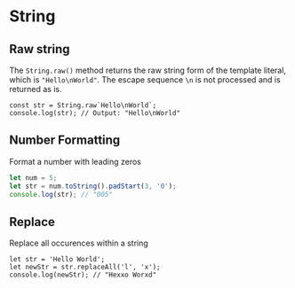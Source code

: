 # String

## Raw string

The `String.raw()` method returns the raw string form of the template literal, which is `"Hello\nWorld"`. The escape sequence `\n` is not processed and is returned as is.

```tsx
const str = String.raw`Hello\nWorld`;
console.log(str); // Output: "Hello\nWorld"
```

## Number Formatting

Format a number with leading zeros
```ts
let num = 5;
let str = num.toString().padStart(3, '0');
console.log(str); // "005"
```


## Replace 

Replace all occurences within a string
```tsx
let str = 'Hello World';
let newStr = str.replaceAll('l', 'x');
console.log(newStr); // "Hexxo Worxd"
```
